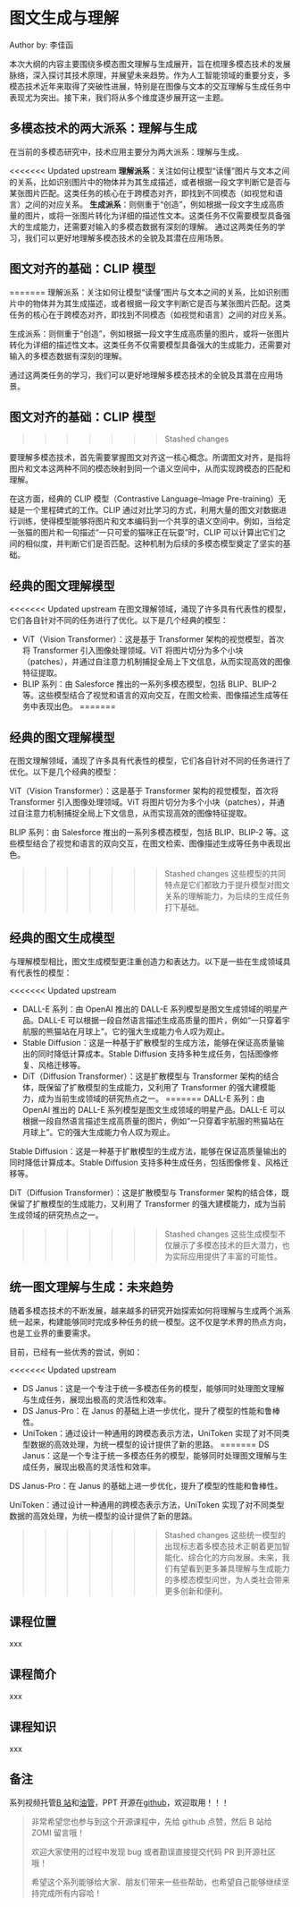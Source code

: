 <!--Copyright © ZOMI 适用于[License](https://github.com/Infrasys-AI/AIInfra)版权许可-->

# 图文生成与理解

Author by: 李佳函

本次大纲的内容主要围绕多模态图文理解与生成展开，旨在梳理多模态技术的发展脉络，深入探讨其技术原理，并展望未来趋势。作为人工智能领域的重要分支，多模态技术近年来取得了突破性进展，特别是在图像与文本的交互理解与生成任务中表现尤为突出。接下来，我们将从多个维度逐步展开这一主题。

## 多模态技术的两大派系：理解与生成

在当前的多模态研究中，技术应用主要分为两大派系：理解与生成。

<<<<<<< Updated upstream
**理解派系**：关注如何让模型“读懂”图片与文本之间的关系，比如识别图片中的物体并为其生成描述，或者根据一段文字判断它是否与某张图片匹配。这类任务的核心在于跨模态对齐，即找到不同模态（如视觉和语言）之间的对应关系。
**生成派系**：则侧重于“创造”，例如根据一段文字生成高质量的图片，或将一张图片转化为详细的描述性文本。这类任务不仅需要模型具备强大的生成能力，还需要对输入的多模态数据有深刻的理解。
通过这两类任务的学习，我们可以更好地理解多模态技术的全貌及其潜在应用场景。

## 图文对齐的基础：CLIP 模型
=======
理解派系：关注如何让模型“读懂”图片与文本之间的关系，比如识别图片中的物体并为其生成描述，或者根据一段文字判断它是否与某张图片匹配。这类任务的核心在于跨模态对齐，即找到不同模态（如视觉和语言）之间的对应关系。

生成派系：则侧重于“创造”，例如根据一段文字生成高质量的图片，或将一张图片转化为详细的描述性文本。这类任务不仅需要模型具备强大的生成能力，还需要对输入的多模态数据有深刻的理解。

通过这两类任务的学习，我们可以更好地理解多模态技术的全貌及其潜在应用场景。

## 图文对齐的基础：CLIP 模型
>>>>>>> Stashed changes

要理解多模态技术，首先需要掌握图文对齐这一核心概念。所谓图文对齐，是指将图片和文本这两种不同的模态映射到同一个语义空间中，从而实现跨模态的匹配和理解。

在这方面，经典的 CLIP 模型（Contrastive Language–Image Pre-training）无疑是一个里程碑式的工作。CLIP 通过对比学习的方式，利用大量的图文对数据进行训练，使得模型能够将图片和文本编码到一个共享的语义空间中。例如，当给定一张猫的图片和一句描述“一只可爱的猫咪正在玩耍”时，CLIP 可以计算出它们之间的相似度，并判断它们是否匹配。这种机制为后续的多模态模型奠定了坚实的基础。

## 经典的图文理解模型

<<<<<<< Updated upstream
在图文理解领域，涌现了许多具有代表性的模型，它们各自针对不同的任务进行了优化。以下是几个经典的模型：

+ ViT（Vision Transformer）：这是基于 Transformer 架构的视觉模型，首次将 Transformer 引入图像处理领域。ViT 将图片切分为多个小块（patches），并通过自注意力机制捕捉全局上下文信息，从而实现高效的图像特征提取。
+ BLIP 系列：由 Salesforce 推出的一系列多模态模型，包括 BLIP、BLIP-2 等。这些模型结合了视觉和语言的双向交互，在图文检索、图像描述生成等任务中表现出色。
=======
## 经典的图文理解模型

在图文理解领域，涌现了许多具有代表性的模型，它们各自针对不同的任务进行了优化。以下是几个经典的模型：

ViT（Vision Transformer）：这是基于 Transformer 架构的视觉模型，首次将 Transformer 引入图像处理领域。ViT 将图片切分为多个小块（patches），并通过自注意力机制捕捉全局上下文信息，从而实现高效的图像特征提取。

BLIP 系列：由 Salesforce 推出的一系列多模态模型，包括 BLIP、BLIP-2 等。这些模型结合了视觉和语言的双向交互，在图文检索、图像描述生成等任务中表现出色。

>>>>>>> Stashed changes
这些模型的共同特点是它们都致力于提升模型对图文关系的理解能力，为后续的生成任务打下基础。

## 经典的图文生成模型

与理解模型相比，图文生成模型更注重创造力和表达力。以下是一些在生成领域具有代表性的模型：

<<<<<<< Updated upstream
+ DALL-E 系列：由 OpenAI 推出的 DALL-E 系列模型是图文生成领域的明星产品。DALL-E 可以根据一段自然语言描述生成高质量的图片，例如“一只穿着宇航服的熊猫站在月球上”。它的强大生成能力令人叹为观止。
+ Stable Diffusion：这是一种基于扩散模型的生成方法，能够在保证高质量输出的同时降低计算成本。Stable Diffusion 支持多种生成任务，包括图像修复、风格迁移等。
+ DiT（Diffusion Transformer）：这是扩散模型与 Transformer 架构的结合体，既保留了扩散模型的生成能力，又利用了 Transformer 的强大建模能力，成为当前生成领域的研究热点之一。
=======
DALL-E 系列：由 OpenAI 推出的 DALL-E 系列模型是图文生成领域的明星产品。DALL-E 可以根据一段自然语言描述生成高质量的图片，例如“一只穿着宇航服的熊猫站在月球上”。它的强大生成能力令人叹为观止。

Stable Diffusion：这是一种基于扩散模型的生成方法，能够在保证高质量输出的同时降低计算成本。Stable Diffusion 支持多种生成任务，包括图像修复、风格迁移等。

DiT（Diffusion Transformer）：这是扩散模型与 Transformer 架构的结合体，既保留了扩散模型的生成能力，又利用了 Transformer 的强大建模能力，成为当前生成领域的研究热点之一。

>>>>>>> Stashed changes
这些生成模型不仅展示了多模态技术的巨大潜力，也为实际应用提供了丰富的可能性。

## 统一图文理解与生成：未来趋势

随着多模态技术的不断发展，越来越多的研究开始探索如何将理解与生成两个派系统一起来，构建能够同时完成多种任务的统一模型。这不仅是学术界的热点方向，也是工业界的重要需求。

目前，已经有一些优秀的尝试，例如：

<<<<<<< Updated upstream
+ DS Janus：这是一个专注于统一多模态任务的模型，能够同时处理图文理解与生成任务，展现出极高的灵活性和效率。
+ DS Janus-Pro：在 Janus 的基础上进一步优化，提升了模型的性能和鲁棒性。
+ UniToken：通过设计一种通用的跨模态表示方法，UniToken 实现了对不同类型数据的高效处理，为统一模型的设计提供了新的思路。
=======
DS Janus：这是一个专注于统一多模态任务的模型，能够同时处理图文理解与生成任务，展现出极高的灵活性和效率。

DS Janus-Pro：在 Janus 的基础上进一步优化，提升了模型的性能和鲁棒性。

UniToken：通过设计一种通用的跨模态表示方法，UniToken 实现了对不同类型数据的高效处理，为统一模型的设计提供了新的思路。
>>>>>>> Stashed changes
这些统一模型的出现标志着多模态技术正朝着更加智能化、综合化的方向发展。未来，我们有望看到更多兼具理解与生成能力的多模态模型问世，为人类社会带来更多创新和便利。

## 课程位置

xxx

## 课程简介

xxx

## 课程知识

xxx

## 备注

系列视频托管[B 站](https://space.bilibili.com/517221395)和[油管](https://www.youtube.com/@ZOMI666/playlists)，PPT 开源在[github](https://github.com/Infrasys-AI/AIInfra)，欢迎取用！！！

> 非常希望您也参与到这个开源课程中，先给 github 点赞，然后 B 站给 ZOMI 留言哦！
>
> 欢迎大家使用的过程中发现 bug 或者勘误直接提交代码 PR 到开源社区哦！
>
> 希望这个系列能够给大家、朋友们带来一些些帮助，也希望自己能够继续坚持完成所有内容哈！
